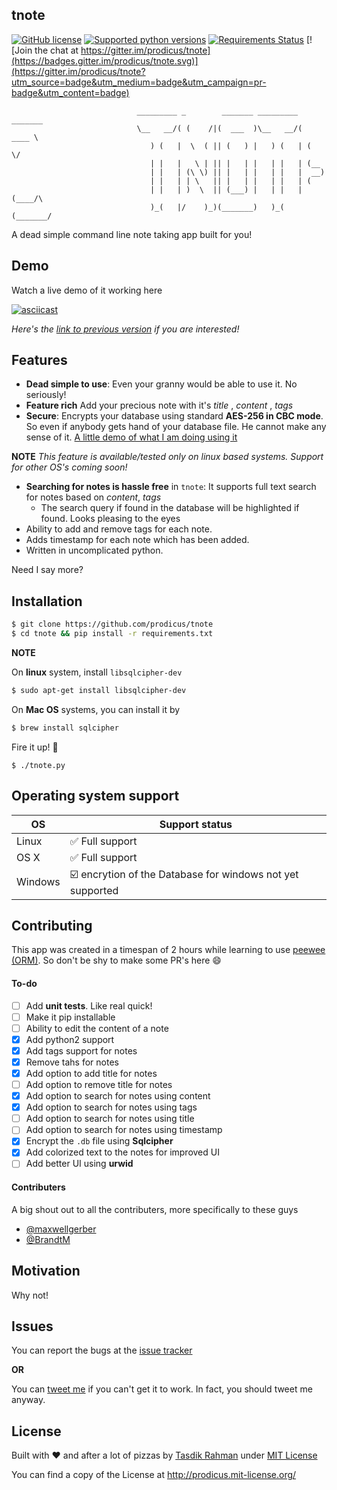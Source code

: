 ## tnote

[![GitHub license](https://img.shields.io/pypi/l/pyzipcode-cli.svg)](https://img.shields.io/pypi/l/pyzipcode-cli.svg) [![Supported python versions](https://img.shields.io/pypi/pyversions/Django.svg)]([![PyPI](https://img.shields.io/pypi/pyversions/Django.svg)]()) [![Requirements Status](https://requires.io/github/prodicus/tnote/requirements.svg?branch=master)](https://requires.io/github/prodicus/tnote/requirements/?branch=master) [![Join the chat at https://gitter.im/prodicus/tnote](https://badges.gitter.im/prodicus/tnote.svg)](https://gitter.im/prodicus/tnote?utm_source=badge&utm_medium=badge&utm_campaign=pr-badge&utm_content=badge)

```
                            _________ _        _______ _________ _______ 
                            \__   __/( (    /|(  ___  )\__   __/(  ____ \
                               ) (   |  \  ( || (   ) |   ) (   | (    \/
                               | |   |   \ | || |   | |   | |   | (__    
                               | |   | (\ \) || |   | |   | |   |  __)   
                               | |   | | \   || |   | |   | |   | (      
                               | |   | )  \  || (___) |   | |   | (____/\
                               )_(   |/    )_)(_______)   )_(   (_______/
```

A dead simple command line note taking app built for you!

## Demo

Watch a live demo of it working here

[![asciicast](https://asciinema.org/a/35557.png)](https://asciinema.org/a/35557)

*Here's the [link to previous version](https://asciinema.org/a/35378) if you are interested!*

## Features

- **Dead simple to use**: Even your granny would be able to use it. No seriously!
- **Feature rich** Add your precious note with it's _title_ , _content_ , _tags_
- **Secure**: Encrypts your database using standard **AES-256 in CBC mode**. So even if anybody gets hand of your database file. He cannot make any sense of it. [A little demo of what I am doing using it](https://github.com/prodicus/tnote/wiki/So-you-say-it-is-encrypted-eh%3F)

**NOTE**
  _This feature is available/tested only on linux based systems. Support for other OS's coming soon!_

- **Searching for notes is hassle free** in `tnote`: It supports full text search for notes based on _content_, _tags_
    - The search query if found in the database will be highlighted if found. Looks pleasing to the eyes
- Ability to add and remove tags for each note.
- Adds timestamp for each note which has been added.
- Written in uncomplicated python.

Need I say more?

## Installation

```sh
$ git clone https://github.com/prodicus/tnote
$ cd tnote && pip install -r requirements.txt
```

**NOTE** 

On **linux** system, install `libsqlcipher-dev` 

```sh
$ sudo apt-get install libsqlcipher-dev
```

On **Mac OS** systems, you can install it by 

```sh
$ brew install sqlcipher
```

Fire it up! :volcano:

`$ ./tnote.py`


## Operating system support

| OS | Support status |
| --- | --- |
| Linux | :white_check_mark: Full support |
| OS X | :white_check_mark: Full support  |
| Windows | :ballot_box_with_check: encrytion of the Database for windows not yet supported |

## Contributing

This app was created in a timespan of 2 hours while learning to use [peewee (ORM)](https://github.com/coleifer/peewee). So don't be shy to make some PR's here :smile:

#### To-do
    
- [ ] Add **unit tests**. Like real quick!
- [ ] Make it pip installable
- [ ] Ability to edit the content of a note
- [x] Add python2 support
- [x] Add tags support for notes
- [x] Remove tahs for notes
- [x] Add option to add title for notes
- [ ] Add option to remove title for notes
- [x] Add option to search for notes using content
- [x] Add option to search for notes using tags
- [ ] Add option to search for notes using title
- [ ] Add option to search for notes using timestamp
- [x] Encrypt the `.db` file using **Sqlcipher**
- [x] Add colorized text to the notes for improved UI
- [ ] Add better UI using **urwid**

#### Contributers

A big shout out to all the contributers, more specifically to these guys

- [@maxwellgerber](https://github.com/maxwellgerber)
- [@BrandtM](https://github.com/BrandtM)

## Motivation

Why not!

## Issues

You can report the bugs at the [issue tracker](https://github.com/prodicus/tnote/issues)

**OR**

You can [tweet me](https://twitter.com/tasdikrahman) if you can't get it to work. In fact, you should tweet me anyway.

## License

Built with ♥ and after a lot of pizzas by [Tasdik Rahman](http://tasdikrahman.me) under [MIT License](http://prodicus.mit-license.org)

You can find a copy of the License at http://prodicus.mit-license.org/
